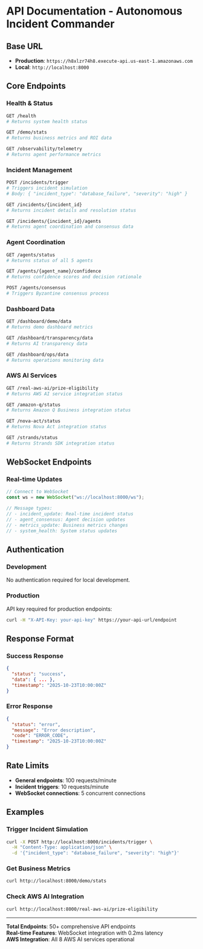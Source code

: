 # API Documentation - Autonomous Incident Commander

## Base URL

- **Production**: `https://h8xlzr74h8.execute-api.us-east-1.amazonaws.com`
- **Local**: `http://localhost:8000`

## Core Endpoints

### Health & Status

```bash
GET /health
# Returns system health status

GET /demo/stats
# Returns business metrics and ROI data

GET /observability/telemetry
# Returns agent performance metrics
```

### Incident Management

```bash
POST /incidents/trigger
# Triggers incident simulation
# Body: { "incident_type": "database_failure", "severity": "high" }

GET /incidents/{incident_id}
# Returns incident details and resolution status

GET /incidents/{incident_id}/agents
# Returns agent coordination and consensus data
```

### Agent Coordination

```bash
GET /agents/status
# Returns status of all 5 agents

GET /agents/{agent_name}/confidence
# Returns confidence scores and decision rationale

POST /agents/consensus
# Triggers Byzantine consensus process
```

### Dashboard Data

```bash
GET /dashboard/demo/data
# Returns demo dashboard metrics

GET /dashboard/transparency/data
# Returns AI transparency data

GET /dashboard/ops/data
# Returns operations monitoring data
```

### AWS AI Services

```bash
GET /real-aws-ai/prize-eligibility
# Returns AWS AI service integration status

GET /amazon-q/status
# Returns Amazon Q Business integration status

GET /nova-act/status
# Returns Nova Act integration status

GET /strands/status
# Returns Strands SDK integration status
```

## WebSocket Endpoints

### Real-time Updates

```javascript
// Connect to WebSocket
const ws = new WebSocket("ws://localhost:8000/ws");

// Message types:
// - incident_update: Real-time incident status
// - agent_consensus: Agent decision updates
// - metrics_update: Business metrics changes
// - system_health: System status updates
```

## Authentication

### Development

No authentication required for local development.

### Production

API key required for production endpoints:

```bash
curl -H "X-API-Key: your-api-key" https://your-api-url/endpoint
```

## Response Format

### Success Response

```json
{
  "status": "success",
  "data": { ... },
  "timestamp": "2025-10-23T10:00:00Z"
}
```

### Error Response

```json
{
  "status": "error",
  "message": "Error description",
  "code": "ERROR_CODE",
  "timestamp": "2025-10-23T10:00:00Z"
}
```

## Rate Limits

- **General endpoints**: 100 requests/minute
- **Incident triggers**: 10 requests/minute
- **WebSocket connections**: 5 concurrent connections

## Examples

### Trigger Incident Simulation

```bash
curl -X POST http://localhost:8000/incidents/trigger \
  -H "Content-Type: application/json" \
  -d '{"incident_type": "database_failure", "severity": "high"}'
```

### Get Business Metrics

```bash
curl http://localhost:8000/demo/stats
```

### Check AWS AI Integration

```bash
curl http://localhost:8000/real-aws-ai/prize-eligibility
```

---

**Total Endpoints**: 50+ comprehensive API endpoints  
**Real-time Features**: WebSocket integration with 0.2ms latency  
**AWS Integration**: All 8 AWS AI services operational
